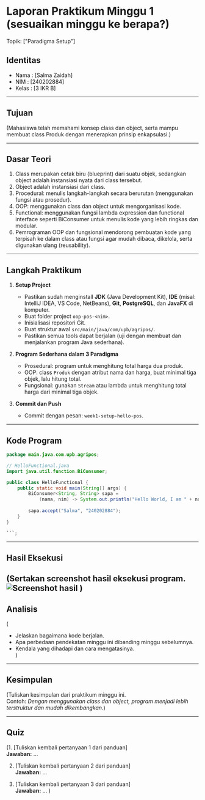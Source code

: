 # Laporan Praktikum Minggu 1 (sesuaikan minggu ke berapa?)
Topik: ["Paradigma Setup"]

## Identitas
- Nama  : [Salma Zaidah]
- NIM   : [240202884]
- Kelas : [3 IKR B]

---

## Tujuan
(Mahasiswa telah memahami konsep class dan object, serta mampu membuat class Produk dengan menerapkan prinsip enkapsulasi.)

---

## Dasar Teori
1. Class merupakan cetak biru (blueprint) dari suatu objek, sedangkan object adalah instansiasi nyata dari class tersebut. 
2. Object adalah instansiasi dari class.  
3. Procedural: menulis langkah-langkah secara berurutan (menggunakan fungsi atau prosedur).
4. OOP: menggunakan class dan object untuk mengorganisasi kode.
5. Functional: menggunakan fungsi lambda expression dan functional interface seperti BiConsumer untuk menulis kode yang lebih ringkas dan modular.
6. Pemrograman OOP dan fungsional mendorong pembuatan kode yang terpisah ke dalam class atau fungsi agar mudah dibaca, dikelola, serta digunakan ulang (reusability). 

---

## Langkah Praktikum
1. **Setup Project**
   - Pastikan sudah menginstall **JDK** (Java Development Kit), **IDE** (misal: IntelliJ IDEA, VS Code, NetBeans), **Git**, **PostgreSQL**, dan **JavaFX** di komputer.
   - Buat folder project `oop-pos-<nim>`.
   - Inisialisasi repositori Git.
   - Buat struktur awal `src/main/java/com/upb/agripos/`.
   - Pastikan semua tools dapat berjalan (uji dengan membuat dan menjalankan program Java sederhana).

2. **Program Sederhana dalam 3 Paradigma**
   - Prosedural: program untuk menghitung total harga dua produk.
   - OOP: class `Produk` dengan atribut nama dan harga, buat minimal tiga objek, lalu hitung total.  
   - Fungsional: gunakan `Stream` atau lambda untuk menghitung total harga dari minimal tiga objek.  

3. **Commit dan Push**
   - Commit dengan pesan: `week1-setup-hello-pos`. 
---

## Kode Program
```java
package main.java.com.upb.agripos;

// HelloFunctional.java
import java.util.function.BiConsumer;

public class HelloFunctional {
    public static void main(String[] args) {
        BiConsumer<String, String> sapa =
            (nama, nim) -> System.out.println("Hello World, I am " + nama + " - " + nim);
        
        sapa.accept("Salma", "240202884");
    }
}

```;
```

---

## Hasil Eksekusi
(Sertakan screenshot hasil eksekusi program.  
![Screenshot hasil](screenshots/hasil.png)
)
---

## Analisis
(
- Jelaskan bagaimana kode berjalan.  
- Apa perbedaan pendekatan minggu ini dibanding minggu sebelumnya.  
- Kendala yang dihadapi dan cara mengatasinya.  
)
---

## Kesimpulan
(Tuliskan kesimpulan dari praktikum minggu ini.  
Contoh: *Dengan menggunakan class dan object, program menjadi lebih terstruktur dan mudah dikembangkan.*)

---

## Quiz
(1. [Tuliskan kembali pertanyaan 1 dari panduan]  
   **Jawaban:** …  

2. [Tuliskan kembali pertanyaan 2 dari panduan]  
   **Jawaban:** …  

3. [Tuliskan kembali pertanyaan 3 dari panduan]  
   **Jawaban:** …  )
